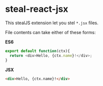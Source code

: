 # steal-react-jsx

This stealJS extension let you stel `*.jsx` files.


File contents can take either of these forms:

__ES6__
```javascript
export default function(ctx){
  return <div>Hello, {ctx.name}!</div>;
}
```

__JSX__

```html
<div>Hello, {ctx.name}!</div>
```
